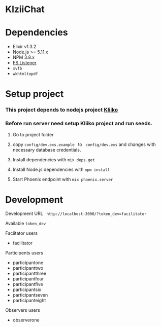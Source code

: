 # KlziiChat

# Dependencies
  * Elixir v1.3.2
  * Node.js >= 5.11.x
  * NPM 3.8.x
  * [FS Listener](https://github.com/synrc/fs#backends)
  * ```xvfb```
  * ```wkhtmltopdf```

# Setup project
  ### This project depends to nodejs project [Kliiko](https://github.com/DiatomEnterprises/Kliiko)

### Before run server need setup Kliiko project and run seeds.

  1) Go to project folder

  2) copy ```config/dev.exs.example ``` to ``` config/dev.exs``` and changes with necessary database credentials.

  3) Install dependencies with `mix deps.get`

  4) Install Node.js dependencies with `npm install`

  5) Start Phoenix endpoint with `mix phoenix.server`

# Development
Development URL ``` http://localhost:3000/?token_dev=facilitator```

Available ``` token_dev ```

Faciitator users
 * facilitator

Participents users
 * participantone
 * participanttwo
 * participantthree
 * participantfour
 * participantfive
 * participantsix
 * participantseven
 * participanteight

Observers users
 * observerone
